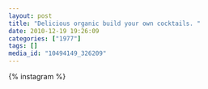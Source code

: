 ```yaml
---
layout: post
title: "Delicious organic build your own cocktails. "
date: 2010-12-19 19:26:09
categories: ["1977"]
tags: []
media_id: "10494149_326209"
---
```


{% instagram %}
